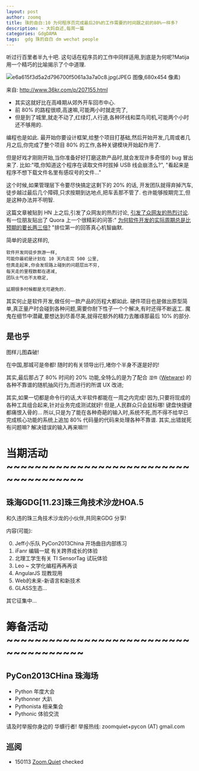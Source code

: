 ```yaml
---
layout: post
author: zoomq
title: 珠的自白:10 为何程序员完成最后20%的工作需要的时间跟之前的80%一样多?
description: ~ 大妈自述,每周一篇
categories: GdgDAMA
tags:  gdg 珠的自白 dm wechat people
---
```


听过行百里者半九十吧. 这句话在程序员的工作中同样适用,到底是为何呢?Matija用一个精巧的比喻揭示了个中道理. 


![e6a615f3d5a2d796700f5061a3a7a0c8.jpg(JPEG 图像,680x454 像素)](http://a.36krcnd.com/photo/e6a615f3d5a2d796700f5061a3a7a0c8.jpg)

来自: http://www.36kr.com/p/207155.html

- 其实这就好比在高峰期从郊外开车回市中心. 
- 前 80% 的路程很顺,高速嘛,可能两小时就走完了,
- 但是到了城里,就走不动了,红绿灯,人行道,各种环线和菜鸟司机,可能两个小时还不够用的. 

编程也是如此. 最开始你要设计框架,给整个项目打基础,然后开始开发,几周或者几月之后,你完成了整个项目 80% 的工作,各种关键模块开始起作用了. 

<!--more-->

但是好戏才刚刚开始,当你准备好好打磨这款产品时,就会发现许多奇怪的 bug 冒出来了. 
比如:"喂,你知道这个程序在读取文件时拔掉 USB 线会崩溃么?",
"看起来是程序不想下载文件名里有感叹号的文件..."

这个时候,如果管理层下令要尽快搞定这剩下的 20% 的话,
开发团队就得弃掉汽车,徒步越过最后几个障碍,只求按期到达地点,把车丢那不管了. 
也许能够按期完工,但是这种办法并不明智. 

这篇文章被贴到 HN 上之后,引发了众网友的热烈讨论,
[引发了众网友的热烈讨论](https://news.ycombinator.com/item?id=6594613). 
有一位朋友贴出了 Quora 上一个很精彩的问答:"
[为何软件开发的实际周期总是比预期的要长两三倍?](http://www.quora.com/Engineering-Management/Why-are-software-development-task-estimations-regularly-off-by-a-factor-of-2-3)
"排位第一的回答真心机智幽默. 

简单的说是这样的,

    软件开发同徒步旅游一样,
    可能你最初是计划在 10 天内走完 500 公里,
    但真走起来,你会发现路上碰到的问题层出不穷,
    每天走的里程数都在递减,
    团队士气也不太稳定,

    延期很多时候都是无可避免的. 



其实何止是软件开发,做任何一款产品的历程大都如此. 
硬件项目也是做出原型简单,真正量产时会碰到各种问题,需要你耐下性子一个个解决,有时还得不断返工. 
魔鬼在细节中潜藏,要想达到尽善尽美,就得花额外的精力去雕琢那最后 10% 的部分. 


## 是也乎

图样儿图森破!

在中国,那城可是帝都! 随时的有关领导出行,堵你个半身不遂是好的!

其实,最后那占了 80% 时间的 20% 功能,全特么的是为了配合 `湿件` ([Wetware](http://en.wikipedia.org/wiki/Wetware)) 的各种不靠谱的随机抽风行为,而进行的所谓 UX 改进;

其实,如果一切都是命令行的话,大半软件都能在一周之内完成!
因为,只要将现成的各种工具组合起来,针对业务完成测试就好!
但是,人民群众只会鼠标哪! 键盘快捷键都痛恨入骨的...
所以,只是为了能在各种奇葩的输入时,系统不死,而不得不给早已完成核心功能的系统上追加 80% 代码量的代码来处理各种不靠谱.
其实,出错就死有问题嘛? 解决错误的输入再来嘛!!!





# 当期活动 ~~~~~~~~~~~~~~~~~~~~~~~~~~~~~~~~~~~~~

## 珠海GDG[11.23]珠三角技术沙龙HOA.5

和久违的珠三角技术沙龙的小伙伴,共同来GDG 分享!

内容(可能):

0. Jeff小乐队 PyCon2013China 开场曲目内部练习
1. iFanr 编辑一斌 有关跨界成长的体验
2. 北理工学生有关 TI SensorTag 试玩体验
3. Leo ~ 文学化编程再再再谈
4. AngularJS 现教现用
5. Web的未来-新语言和新技术
6. GLASS生态...

其它征集中...



# 筹备活动 ~~~~~~~~~~~~~~~~~~~~~~~~~~~~~~~~~~~~~

## PyCon2013CHina 珠海场

- Python 年度大会
- Pythonner 大趴
- Pythonista 相亲集会
- Pythonic 体验交流

请及时举报你身边的 华蠎行者!
举报热线: zoomquiet+pycon (AT) gmail.com





## 巡阅
- 150113 [Zoom.Quiet](http://zoomquiet.io/) checked



